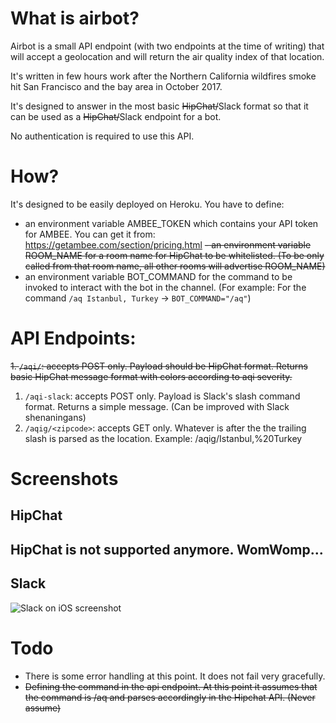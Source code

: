 # What is airbot?
Airbot is a small API endpoint (with two endpoints at the time of writing) that will accept a geolocation and will return the air quality index of that location.

It's written in few hours work after the Northern California wildfires smoke hit San Francisco and the bay area in October 2017. 

It's designed to answer in the most basic ~~HipChat/~~Slack format so that it can be used as a ~~HipChat/~~Slack endpoint for a bot.

No authentication is required to use this API.

# How?

It's designed to be easily deployed on Heroku. You have to define:
- an environment variable AMBEE_TOKEN which contains your API token for AMBEE. You can get it from: https://getambee.com/section/pricing.html
~~- an environment variable ROOM_NAME for a room name for HipChat to be whitelisted. (To be only called from that room name, all other rooms will advertise ROOM_NAME)~~
- an environment variable BOT_COMMAND for the command to be invoked to interact with the bot in the channel. (For example: For the command `/aq Istanbul, Turkey` -> `BOT_COMMAND="/aq"`)

# API Endpoints:
~~1. `/aqi/`: accepts POST only. Payload should be HipChat format. Returns basic HipChat message format with colors according to aqi severity.~~
1. `/aqi-slack`: accepts POST only. Payload is Slack's slash command format. Returns a simple message. (Can be improved with Slack shenaningans)
2. `/aqig/<zipcode>`: accepts GET only. Whatever is after the the trailing slash is parsed as the location. Example: /aqig/Istanbul,%20Turkey

# Screenshots

## HipChat
HipChat is not supported anymore. WomWomp...
---

## Slack
![Slack on iOS screenshot](https://i.imgur.com/PaXsvYW.jpg "Slack on iOS screenshot")

# Todo

- There is some error handling at this point. It does not fail very gracefully. 
- ~~Defining the command in the api endpoint. At this point it assumes that the command is /aq and parses accordingly in the Hipchat API. (Never assume)~~